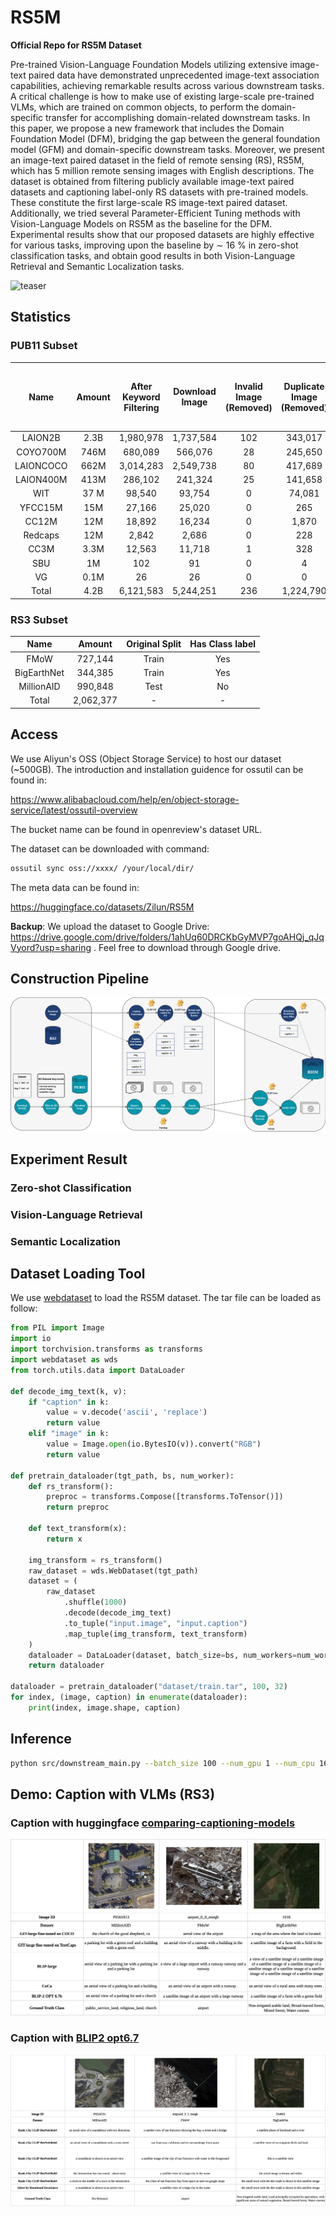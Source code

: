 # RS5M

**Official Repo for RS5M Dataset**

Pre-trained Vision-Language Foundation Models utilizing extensive image-text paired data have demonstrated unprecedented image-text association capabilities, achieving remarkable results across various downstream tasks. A critical challenge is how to make use of existing large-scale pre-trained VLMs, which are trained on common objects, to perform the domain-specific transfer for accomplishing domain-related downstream tasks. In this paper, we propose a new framework that includes the Domain Foundation Model (DFM), bridging the gap between the general foundation model (GFM) and domain-specific downstream tasks. Moreover, we present an image-text paired dataset in the field of remote sensing (RS), RS5M, which has 5 million remote sensing images with English descriptions. The dataset is obtained from filtering publicly available image-text paired datasets and captioning label-only RS datasets with pre-trained models. These constitute the first large-scale RS image-text paired dataset. Additionally, we tried several Parameter-Efficient Tuning methods with Vision-Language Models on RS5M as the baseline for the DFM. Experimental results show that our proposed datasets are highly effective for various tasks, improving upon the baseline by $\sim$ 16 % in zero-shot classification tasks, and obtain good results in both Vision-Language Retrieval and Semantic Localization tasks.

![teaser](img/15datasets_teaser.png)



## Statistics
### PUB11 Subset

| Name               | Amount |   After Keyword Filtering |   Download Image|  Invalid Image (Removed) |   Duplicate Image (Removed)|  Outlier images (Removed by VLM and RS Detector)|  Remain |
|:------------------:|:------:|:-------------------------:|:----------:|:------------------------:|:---------------------:|:------------------------------:|:--------:|
| LAION2B            | 2.3B   | 1,980,978   | 1,737,584   |             102          |        343,017        |          333,686               |1,060,779 |
| COYO700M           | 746M   | 680,089     | 566,076     |     28                   |245,650                |94,329                          | 226,069  |
| LAIONCOCO          | 662M   | 3,014,283   | 2,549,738   |       80                 |417,689                |527,941                         | 1,604,028|
| LAION400M          | 413M   | 286,102     | 241,324     |25                        |141,658                |23,860                          | 75,781    |
| WIT                | 37 M   | 98,540      | 93,754      |0                         |74,081                 |9,299                           | 10,374    |
| YFCC15M            | 15M    | 27,166      | 25,020      |0                         |265                    |15,126                          | 9,629     |
| CC12M              | 12M    | 18,892      | 16,234      | 0                        |1,870                  |4,330                           |10,034    |
| Redcaps            | 12M    | 2,842       | 2,686       | 0                        |228                    |972                             |1,486     |
| CC3M               | 3.3M   | 12,563      | 11,718      | 1                        |328                    |1,817                           |9,572     |
| SBU                | 1M     | 102         | 91          |0                         |4                      |36                              |51        |
| VG                 | 0.1M   | 26          | 26          | 0                        |0                      |20                              |6         |
| Total              | 4.2B   | 6,121,583   | 5,244,251   | 236                        |1,224,790              |1,011,416                       |3,007,809 |


### RS3 Subset

| Name               | Amount | Original Split | Has Class label |
|:------------------:|:------:|:--------------:|:---------------:|
|FMoW|727,144|Train|Yes|
|BigEarthNet|344,385|Train|Yes|
|MillionAID|990,848|Test|No|
|Total|2,062,377|-|-|


## Access
We use Aliyun's OSS (Object Storage Service) to host our dataset (~500GB). The introduction and installation guidence for ossutil can be found in: 

https://www.alibabacloud.com/help/en/object-storage-service/latest/ossutil-overview

The bucket name can be found in openreview's dataset URL.

The dataset can be downloaded with command:

```bash
ossutil sync oss://xxxx/ /your/local/dir/
```

The meta data can be found in: 

https://huggingface.co/datasets/Zilun/RS5M

**Backup**: We upload the dataset to Google Drive: https://drive.google.com/drive/folders/1ahUq60DRCKbGyMVP7goAHQj_qJqVyord?usp=sharing . Feel free to download through Google drive.


## Construction Pipeline

![teaser](img/pipeline.jpg)



## Experiment Result

### Zero-shot Classification

### Vision-Language Retrieval

### Semantic Localization


## Dataset Loading Tool
We use [webdataset](https://webdataset.github.io/webdataset/) to load the RS5M dataset. The tar file can be loaded as follow:

```python
from PIL import Image
import io
import torchvision.transforms as transforms
import webdataset as wds
from torch.utils.data import DataLoader

def decode_img_text(k, v):
    if "caption" in k:
        value = v.decode('ascii', 'replace')
        return value
    elif "image" in k:
        value = Image.open(io.BytesIO(v)).convert("RGB")
        return value

def pretrain_dataloader(tgt_path, bs, num_worker):
    def rs_transform():
        preproc = transforms.Compose([transforms.ToTensor()])
        return preproc

    def text_transform(x):
        return x

    img_transform = rs_transform()
    raw_dataset = wds.WebDataset(tgt_path)
    dataset = (
        raw_dataset
            .shuffle(1000)
            .decode(decode_img_text)
            .to_tuple("input.image", "input.caption")
            .map_tuple(img_transform, text_transform)
    )
    dataloader = DataLoader(dataset, batch_size=bs, num_workers=num_worker)
    return dataloader

dataloader = pretrain_dataloader("dataset/train.tar", 100, 32)
for index, (image, caption) in enumerate(dataloader):
    print(index, image.shape, caption)
```

## Inference
```bash
python src/downstream_main.py --batch_size 100 --num_gpu 1 --num_cpu 16 --downstream_dataset_root ../datasets/downstream_task_dataset  --downstream_config_path ../configs/downstream_adapter-unipelt_ViT-B-32-quickgelu_EuroSAT.yaml
```

## Demo: Caption with VLMs (RS3)

### Caption with huggingface [comparing-captioning-models](https://huggingface.co/spaces/nielsr/comparing-captioning-models)
![teaser](img/rs3_caption_compare.jpg)

### Caption with [BLIP2 opt6.7](https://huggingface.co/docs/transformers/main/model_doc/blip-2)
![teaser](img/blip2_captioning_result.jpg)


